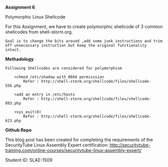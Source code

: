 **Assignment 6**

Polymorphic Linux Shellcode 


For this Assignment, we have to create polymorphic shellcode of  3 common shellcodes from shell-storm.org.

	Goal is to change the bits around ,add some junk instructions and trim off unnecassary instruction but keep the original functionality intact.


**Methadology**

	Following Shellcodes are considered for polymorphism

		>chmod /etc/shadow with 0666 permisssion
			Refer : http://shell-storm.org/shellcode/files/shellcode-556.php

		>add an entry in /etc/hosts
			Refer : http://shell-storm.org/shellcode/files/shellcode-893.php

		>sys_exit(0)
			Refer : http://shell-storm.org/shellcode/files/shellcode-623.php


**Github Repo**

This blog post has been created for completing the requirements of the SecurityTube Linux Assembly Expert certification: http://securitytube-training.com/online-courses/securitytube-linux-assembly-expert/

Student ID: SLAE-1509
